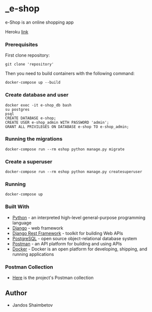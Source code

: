 # _e-shop

e-Shop is an online shopping app

Heroku [link](https://e-shop-43rt1q.herokuapp.com/)

### Prerequisites	

First clone repository:
```
git clone 'repository'
```
Then you need to build containers with the following command:
```
docker-compose up --build
```
### Create database and user
```
docker exec -it e-shop_db bash
su postgres
psql
CREATE DATABASE e-shop;
CREATE USER e-shop_admin WITH PASSWORD 'admin';
GRANT ALL PRIVILEGES ON DATABASE e-shop TO e-shop_admin;
```
### Running the migrations
```
docker-compose run --rm eshop python manage.py migrate
```
### Create a superuser
```
docker-compose run --rm eshop python manage.py createsuperuser
```
### Running 
```
docker-compose up
```
### Built With

* [Python](https://www.python.org) - an interpreted high-level general-purpose programming language
* [Django](https://docs.djangoproject.com/en/3.2/) - web framework
* [Django Rest Framework](https://www.django-rest-framework.org) - toolkit for building Web APIs
* [PostgreSQL](https://www.postgresql.org) - open source object-relational database system
* [Postman](https://www.postman.com) - an API platform for building and using APIs
* [Docker](https://www.docker.com) - Docker is an open platform for developing, shipping, and running applications

### Postman Collection

* [Here](https://go.postman.co/workspace/Team-Workspace~211288c4-497a-4020-87ff-ecc0e9c44012/collection/21087623-f3f02821-d053-479f-af45-57003d5df4c0?action=share&creator=21087623) is the project's Postman collection

## Author

* Jandos Shaimbetov

